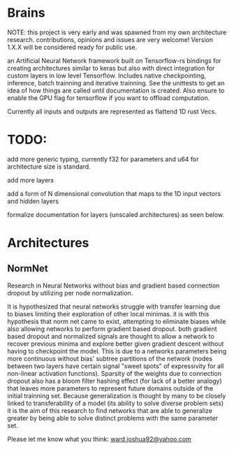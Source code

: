 # Brains
NOTE: this project is very early and was spawned from my own architecture research. contributions, opinions and issues are very welcome! Version 1.X.X will be considered ready for public use.

an Artificial Neural Network framework built on Tensorflow-rs bindings for creating architectures similar to keras but also with direct integration for custom layers in low level Tensorflow. Includes native checkpointing, inference, batch trainning and iterative trainning. See the unittests to get an idea of how things are called until documentation is created. Also ensure to enable the GPU flag for tensorflow if you want to offload computation.

Currently all inputs and outputs are represented as flattend 1D rust Vecs.

# TODO: 

add more generic typing, currently f32 for parameters and u64 for architecture size is standard.

add more layers

add a form of N dimensional convolution that maps to the 1D input vectors and hidden layers 

formalize documentation for layers (unscaled architectures) as seen below.

# Architectures
## NormNet
Research in Neural Networks without bias and gradient based connection dropout by utilizing per node normalization.

It is hypothesized that neural networks struggle with transfer learning due to biases limiting their exploration of other local minimas.
it is with this hypothesis that norm net came to exist, attempting to eliminate biases while also allowing networks to perform gradient based dropout.
both gradient based dropout and normalized signals are thought to allow a network to recover previous minima and explore better given gradient descent 
without having to checkpoint the model. This is due to a networks parameters being more continuous without bias' subtree partitions of the network 
(nodes between two layers have certain signal "sweet spots" of expressivity for all non-linear activation functions).
Sparsity of the weights due to connection dropout also has a bloom filter hashing effect (for lack of a better analogy) that leaves more parameters to represent 
future domains outside of the initial trainning set.
Because generalization is thought by many to be closely linked to transferability of a model (its ability to solve diverse problem sets) it is the aim 
of this research to find networks that are able to generalize greater by being able to solve distinct problems with the same parameter set.


Please let me know what you think: ward.joshua92@yahoo.com
